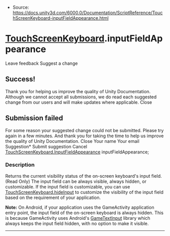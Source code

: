 * Source: https://docs.unity3d.com/6000.0/Documentation/ScriptReference/TouchScreenKeyboard-inputFieldAppearance.html

#  [TouchScreenKeyboard](https://docs.unity3d.com/6000.0/Documentation/ScriptReference/TouchScreenKeyboard.html).inputFieldAppearance
Leave feedback
Suggest a change
## Success!
Thank you for helping us improve the quality of Unity Documentation. Although we cannot accept all submissions, we do read each suggested change from our users and will make updates where applicable.
Close
## Submission failed
For some reason your suggested change could not be submitted. Please <a>try again</a> in a few minutes. And thank you for taking the time to help us improve the quality of Unity Documentation.
Close
Your name Your email Suggestion* Submit suggestion
Cancel
[TouchScreenKeyboard.InputFieldAppearance](https://docs.unity3d.com/6000.0/Documentation/ScriptReference/TouchScreenKeyboard.InputFieldAppearance.html) inputFieldAppearance; 
### Description
Returns the current visibility status of the on-screen keyboard's input field. (Read Only)
The input field can be always visible, always hidden, or customizable. If the input field is customizable, you can use [TouchScreenKeyboard.hideInput](https://docs.unity3d.com/6000.0/Documentation/ScriptReference/TouchScreenKeyboard-hideInput.html) to customize the visibility of the input field based on the requirement of your application.  
  
**Note:** On Android, if your application uses the GameActivity application entry point, the input field of the on-screen keyboard is always hidden. This is because GameActivity uses Android's [GameTextInput](https://developer.android.com/games/agdk/add-support-for-text-input) library which always keeps the input field hidden, with no option to make it visible.
* * *
